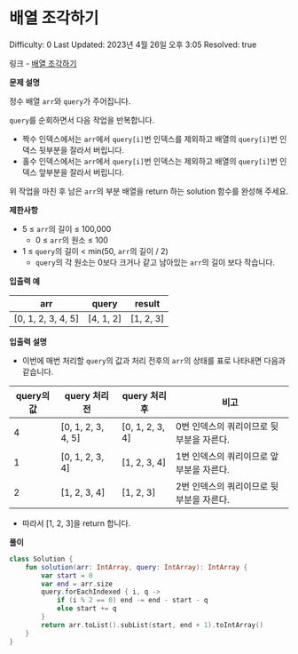 # 배열 조각하기

Difficulty: 0
Last Updated: 2023년 4월 26일 오후 3:05
Resolved: true

링크 - [배열 조각하기](https://school.programmers.co.kr/learn/courses/30/lessons/181893)

**문제 설명**

정수 배열 `arr`와 `query`가 주어집니다.

`query`를 순회하면서 다음 작업을 반복합니다.

- 짝수 인덱스에서는 `arr`에서 `query[i]`번 인덱스를 제외하고 배열의 `query[i]`번 인덱스 뒷부분을 잘라서 버립니다.
- 홀수 인덱스에서는 `arr`에서 `query[i]`번 인덱스는 제외하고 배열의 `query[i]`번 인덱스 앞부분을 잘라서 버립니다.

위 작업을 마친 후 남은 `arr`의 부분 배열을 return 하는 solution 함수를 완성해 주세요.

**제한사항**

- 5 ≤ `arr`의 길이 ≤ 100,000
    - 0 ≤ `arr`의 원소 ≤ 100
- 1 ≤ `query`의 길이 < min(50, `arr`의 길이 / 2)
    - `query`의 각 원소는 0보다 크거나 같고 남아있는 `arr`의 길이 보다 작습니다.

**입출력 예**

| arr | query | result |
| --- | --- | --- |
| [0, 1, 2, 3, 4, 5] | [4, 1, 2] | [1, 2, 3] |

**입출력 설명**

- 이번에 매번 처리할 `query`의 값과 처리 전후의 `arr`의 상태를 표로 나타내면 다음과 같습니다.

| query의 값 | query 처리 전 | query 처리 후 | 비고 |
| --- | --- | --- | --- |
| 4 | [0, 1, 2, 3, 4, 5] | [0, 1, 2, 3, 4] | 0번 인덱스의 쿼리이므로 뒷부분을 자른다. |
| 1 | [0, 1, 2, 3, 4] | [1, 2, 3, 4] | 1번 인덱스의 쿼리이므로 앞부분을 자른다. |
| 2 | [1, 2, 3, 4] | [1, 2, 3] | 2번 인덱스의 쿼리이므로 뒷부분을 자른다. |
- 따라서 [1, 2, 3]을 return 합니다.

**풀이**

```kotlin
class Solution {
    fun solution(arr: IntArray, query: IntArray): IntArray {
        var start = 0
        var end = arr.size
        query.forEachIndexed { i, q ->
            if (i % 2 == 0) end -= end - start - q
            else start += q
        }
        return arr.toList().subList(start, end + 1).toIntArray()
    }
}
```